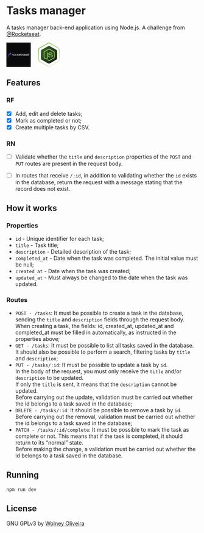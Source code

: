 # Tasks manager

A tasks manager back-end application using Node.js. A challenge from [@Rocketseat](https://rocketseat.com.br/).

<div style="display: flex; gap: 16px">
  <img alt="Rocketseat" src="./doc/rocketseat.png" width="64">
  <img alt="Nodejs" src="./doc/nodejs.png" width="64">
</div>

## Features

### RF

- [x] Add, edit and delete tasks;
- [x] Mark as completed or not;
- [x] Create multiple tasks by CSV.

### RN

- [ ] Validate whether the `title` and `description` properties of the `POST` and `PUT` routes are present in the request body.

- [ ] In routes that receive `/:id`, in addition to validating whether the `id` exists in the database, return the request with a message stating that the record does not exist.

## How it works

### Properties

- `id` - Unique identifier for each task;
- `title` - Task title;
- `description` - Detailed description of the task;
- `completed_at` - Date when the task was completed. The initial value must be null;
- `created_at` - Date when the task was created;
- `updated_at` - Must always be changed to the date when the task was updated.

### Routes

- `POST - /tasks`: It must be possible to create a task in the database, sending the `title` and `description` fields through the request body. When creating a task, the fields: id, created_at, updated_at and completed_at must be filled in automatically, as instructed in the properties above;
- `GET - /tasks`: It must be possible to list all tasks saved in the database. It should also be possible to perform a search, filtering tasks by `title` and `description`;
- `PUT - /tasks/:id`: It must be possible to update a task by `id`.  
  In the body of the request, you must only receive the `title` and/or `description` to be updated.  
  If only the `title` is sent, it means that the `description` cannot be updated.  
  Before carrying out the update, validation must be carried out whether the id belongs to a task saved in the database;
- `DELETE - /tasks/:id`: It should be possible to remove a task by `id`.  
  Before carrying out the removal, validation must be carried out whether the id belongs to a task saved in the database;
- `PATCH - /tasks/:id/complete`: It must be possible to mark the task as complete or not. This means that if the task is completed, it should return to its “normal” state.  
  Before making the change, a validation must be carried out whether the id belongs to a task saved in the database.

## Running

```bash
npm run dev
```

## License

GNU GPLv3 by [Wolney Oliveira](https://github.com/wolney-fo)
